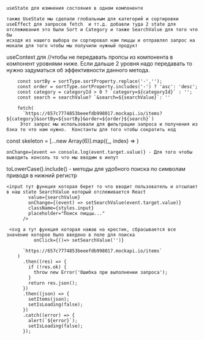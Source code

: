 ```
useState для измнения состояния в одном компоненте
```
```
также UseState мы сделали глобальным для категорий и сортировки 
useEffect для запросов fetch  и тт.д. добавли туда 2 state для отслеживания это были Sort и Category и также SearchValue для того что бы 
исходя из нашего выбора он сортировал нам пиццы и отправлял запрос на мокапи для того чтобы мы получили нужный продукт
```
useContext для //чтобы не передавать пропсы из компонента в компонент уровнями ниже. Если дальше 2 уровня надо передавать то нужно задуматься об эффективности данного метода.

```
    const sortBy = sortType.sortProperty.replace('-','');
    const order = sortType.sortProperty.includes('-') ? 'asc': 'desc';
    const category = categoryId > 0 ? `category=${categoryId}` : '';
    const search = searchValue? `&search=${searchValue}`: ''

    fetch(
      `https://657c7774853beeefdb998017.mockapi.io/items?${category}&sortBy=${sortBy}&order=${order}${search}`) 
     Этот запрос мы использовали для фильтрации запроса и получения из бэка то что нам нужно.  Константы для того чтобы сократить код
```

const skeleton = [...new Array(6)].map((_, index) => <Skeleton key={index} />)
```
onChange={event => console.log(event.target.value)} - Для того чтобы выводить консоль то что мы вводим в инпут
```
toLowerCase().include() - методы для удобного поиска по символам приводя в нижний регистр

```
<input тут функция которая берет то что вводит пользователь и отсылает в наш state SearchValue который отслеживается React 
        value={searchValue}
        onChange={(event) => setSearchValue(event.target.value)}
        className={styles.input}
        placeholder="Поиск пиццы..."
      />

 <svg а тут функция которая нажав на крестик, сбрасывается все значение которое было введено в поле для поиска
          onClick={()=> setSearchValue('')}
```

```  fetch( наш полный запрос на бэк без всякой фильтрации в ссылках
      `https://657c7774853beeefdb998017.mockapi.io/items`
    )
      .then((res) => {
        if (!res.ok) {
          throw new Error('Ошибка при выполнении запроса');
        }
        return res.json();
      })
      .then((json) => {
        setItems(json);
        setIsLoading(false);
      })
      .catch((error) => {
        alert(`${error}`);
        setIsLoading(false);
      });
```